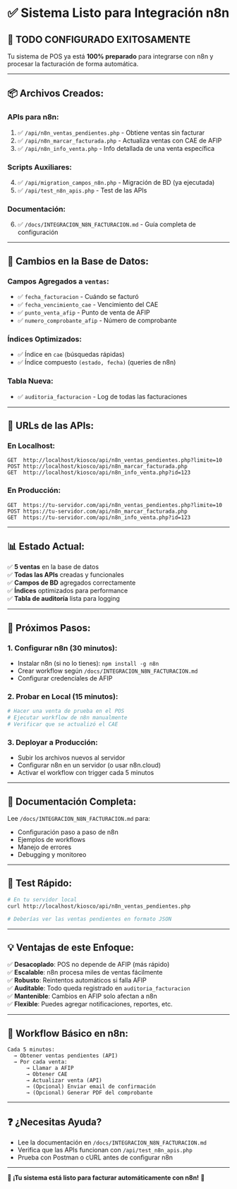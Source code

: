 # ✅ Sistema Listo para Integración n8n

## 🎉 **TODO CONFIGURADO EXITOSAMENTE**

Tu sistema de POS ya está **100% preparado** para integrarse con n8n y procesar la facturación de forma automática.

---

## 📦 **Archivos Creados:**

### **APIs para n8n:**
1. ✅ `/api/n8n_ventas_pendientes.php` - Obtiene ventas sin facturar
2. ✅ `/api/n8n_marcar_facturada.php` - Actualiza ventas con CAE de AFIP
3. ✅ `/api/n8n_info_venta.php` - Info detallada de una venta específica

### **Scripts Auxiliares:**
4. ✅ `/api/migration_campos_n8n.php` - Migración de BD (ya ejecutada)
5. ✅ `/api/test_n8n_apis.php` - Test de las APIs

### **Documentación:**
6. ✅ `/docs/INTEGRACION_N8N_FACTURACION.md` - Guía completa de configuración

---

## 🔧 **Cambios en la Base de Datos:**

### **Campos Agregados a `ventas`:**
- ✅ `fecha_facturacion` - Cuándo se facturó
- ✅ `fecha_vencimiento_cae` - Vencimiento del CAE
- ✅ `punto_venta_afip` - Punto de venta de AFIP
- ✅ `numero_comprobante_afip` - Número de comprobante

### **Índices Optimizados:**
- ✅ Índice en `cae` (búsquedas rápidas)
- ✅ Índice compuesto `(estado, fecha)` (queries de n8n)

### **Tabla Nueva:**
- ✅ `auditoria_facturacion` - Log de todas las facturaciones

---

## 🚀 **URLs de las APIs:**

### **En Localhost:**
```
GET  http://localhost/kiosco/api/n8n_ventas_pendientes.php?limite=10
POST http://localhost/kiosco/api/n8n_marcar_facturada.php
GET  http://localhost/kiosco/api/n8n_info_venta.php?id=123
```

### **En Producción:**
```
GET  https://tu-servidor.com/api/n8n_ventas_pendientes.php?limite=10
POST https://tu-servidor.com/api/n8n_marcar_facturada.php
GET  https://tu-servidor.com/api/n8n_info_venta.php?id=123
```

---

## 📊 **Estado Actual:**

✅ **5 ventas** en la base de datos  
✅ **Todas las APIs** creadas y funcionales  
✅ **Campos de BD** agregados correctamente  
✅ **Índices** optimizados para performance  
✅ **Tabla de auditoría** lista para logging  

---

## 🔄 **Próximos Pasos:**

### **1. Configurar n8n (30 minutos):**
- Instalar n8n (si no lo tienes): `npm install -g n8n`
- Crear workflow según `/docs/INTEGRACION_N8N_FACTURACION.md`
- Configurar credenciales de AFIP

### **2. Probar en Local (15 minutos):**
```bash
# Hacer una venta de prueba en el POS
# Ejecutar workflow de n8n manualmente
# Verificar que se actualizó el CAE
```

### **3. Deployar a Producción:**
- Subir los archivos nuevos al servidor
- Configurar n8n en un servidor (o usar n8n.cloud)
- Activar el workflow con trigger cada 5 minutos

---

## 📖 **Documentación Completa:**

Lee `/docs/INTEGRACION_N8N_FACTURACION.md` para:
- Configuración paso a paso de n8n
- Ejemplos de workflows
- Manejo de errores
- Debugging y monitoreo

---

## 🧪 **Test Rápido:**

```bash
# En tu servidor local
curl http://localhost/kiosco/api/n8n_ventas_pendientes.php

# Deberías ver las ventas pendientes en formato JSON
```

---

## 💡 **Ventajas de este Enfoque:**

✅ **Desacoplado**: POS no depende de AFIP (más rápido)  
✅ **Escalable**: n8n procesa miles de ventas fácilmente  
✅ **Robusto**: Reintentos automáticos si falla AFIP  
✅ **Auditable**: Todo queda registrado en `auditoria_facturacion`  
✅ **Mantenible**: Cambios en AFIP solo afectan a n8n  
✅ **Flexible**: Puedes agregar notificaciones, reportes, etc.  

---

## 🎯 **Workflow Básico en n8n:**

```
Cada 5 minutos:
  → Obtener ventas pendientes (API)
  → Por cada venta:
      → Llamar a AFIP
      → Obtener CAE
      → Actualizar venta (API)
      → (Opcional) Enviar email de confirmación
      → (Opcional) Generar PDF del comprobante
```

---

## ❓ **¿Necesitas Ayuda?**

- Lee la documentación en `/docs/INTEGRACION_N8N_FACTURACION.md`
- Verifica que las APIs funcionan con `/api/test_n8n_apis.php`
- Prueba con Postman o cURL antes de configurar n8n

---

**🎉 ¡Tu sistema está listo para facturar automáticamente con n8n!** 🚀

